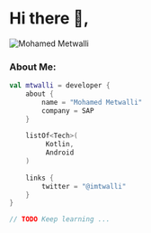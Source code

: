 # Hi there 👋,
![Mohamed Metwalli](https://raw.github.com/mtwalli/mtwalli/main/about_me.svg)
### About Me:
```kotlin
val mtwalli = developer {
    about {
        name = "Mohamed Metwalli"
        company = SAP
    }
    
    listOf<Tech>(
         Kotlin,
         Android
    )
    
    links {
        twitter = "@imtwalli"
    }
}

// TODO Keep learning ...
```
